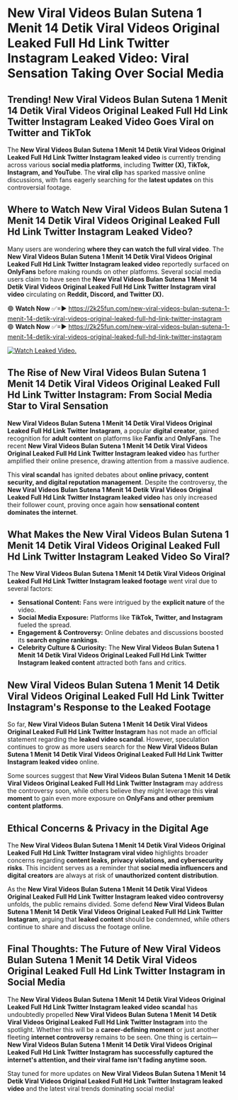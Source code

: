 # New Viral Videos Bulan Sutena 1 Menit 14 Detik Viral Videos Original Leaked Full Hd Link Twitter Instagram Leaked Video: Viral Sensation Taking Over Social Media

## **Trending! New Viral Videos Bulan Sutena 1 Menit 14 Detik Viral Videos Original Leaked Full Hd Link Twitter Instagram Leaked Video Goes Viral on Twitter and TikTok**
The **New Viral Videos Bulan Sutena 1 Menit 14 Detik Viral Videos Original Leaked Full Hd Link Twitter Instagram leaked video** is currently trending across various **social media platforms**, including **Twitter (X), TikTok, Instagram, and YouTube**. The **viral clip** has sparked massive online discussions, with fans eagerly searching for the **latest updates** on this controversial footage.

## **Where to Watch New Viral Videos Bulan Sutena 1 Menit 14 Detik Viral Videos Original Leaked Full Hd Link Twitter Instagram Leaked Video?**
Many users are wondering **where they can watch the full viral video**. The **New Viral Videos Bulan Sutena 1 Menit 14 Detik Viral Videos Original Leaked Full Hd Link Twitter Instagram leaked video** reportedly surfaced on **OnlyFans** before making rounds on other platforms. Several social media users claim to have seen the **New Viral Videos Bulan Sutena 1 Menit 14 Detik Viral Videos Original Leaked Full Hd Link Twitter Instagram viral video** circulating on **Reddit, Discord, and Twitter (X).**

🟢 **Watch Now** ✅=► https://2k25fun.com/new-viral-videos-bulan-sutena-1-menit-14-detik-viral-videos-original-leaked-full-hd-link-twitter-instagram  
🟢 **Watch Now** ✅=► https://2k25fun.com/new-viral-videos-bulan-sutena-1-menit-14-detik-viral-videos-original-leaked-full-hd-link-twitter-instagram  

[![Watch Leaked Video.](https://miro.medium.com/v2/resize:fit:828/format:webp/1*cilzJN44JGOrTw9NJCrNHA.gif "Watch Leaked Video")](https://2k25fun.com/new-viral-videos-bulan-sutena-1-menit-14-detik-viral-videos-original-leaked-full-hd-link-twitter-instagram)

## **The Rise of New Viral Videos Bulan Sutena 1 Menit 14 Detik Viral Videos Original Leaked Full Hd Link Twitter Instagram: From Social Media Star to Viral Sensation**
**New Viral Videos Bulan Sutena 1 Menit 14 Detik Viral Videos Original Leaked Full Hd Link Twitter Instagram**, a popular **digital creator**, gained recognition for **adult content** on platforms like **Fanfix** and **OnlyFans**. The recent **New Viral Videos Bulan Sutena 1 Menit 14 Detik Viral Videos Original Leaked Full Hd Link Twitter Instagram leaked video** has further amplified their online presence, drawing attention from a massive audience.

This **viral scandal** has ignited debates about **online privacy, content security, and digital reputation management**. Despite the controversy, the **New Viral Videos Bulan Sutena 1 Menit 14 Detik Viral Videos Original Leaked Full Hd Link Twitter Instagram leaked video** has only increased their follower count, proving once again how **sensational content dominates the internet**.

## **What Makes the New Viral Videos Bulan Sutena 1 Menit 14 Detik Viral Videos Original Leaked Full Hd Link Twitter Instagram Leaked Video So Viral?**
The **New Viral Videos Bulan Sutena 1 Menit 14 Detik Viral Videos Original Leaked Full Hd Link Twitter Instagram leaked footage** went viral due to several factors:
- **Sensational Content:** Fans were intrigued by the **explicit nature** of the video.
- **Social Media Exposure:** Platforms like **TikTok, Twitter, and Instagram** fueled the spread.
- **Engagement & Controversy:** Online debates and discussions boosted its **search engine rankings**.
- **Celebrity Culture & Curiosity:** The **New Viral Videos Bulan Sutena 1 Menit 14 Detik Viral Videos Original Leaked Full Hd Link Twitter Instagram leaked content** attracted both fans and critics.

## **New Viral Videos Bulan Sutena 1 Menit 14 Detik Viral Videos Original Leaked Full Hd Link Twitter Instagram's Response to the Leaked Footage**
So far, **New Viral Videos Bulan Sutena 1 Menit 14 Detik Viral Videos Original Leaked Full Hd Link Twitter Instagram** has not made an official statement regarding the **leaked video scandal**. However, speculation continues to grow as more users search for the **New Viral Videos Bulan Sutena 1 Menit 14 Detik Viral Videos Original Leaked Full Hd Link Twitter Instagram leaked video** online.

Some sources suggest that **New Viral Videos Bulan Sutena 1 Menit 14 Detik Viral Videos Original Leaked Full Hd Link Twitter Instagram** may address the controversy soon, while others believe they might leverage this **viral moment** to gain even more exposure on **OnlyFans and other premium content platforms**.

## **Ethical Concerns & Privacy in the Digital Age**
The **New Viral Videos Bulan Sutena 1 Menit 14 Detik Viral Videos Original Leaked Full Hd Link Twitter Instagram viral video** highlights broader concerns regarding **content leaks, privacy violations, and cybersecurity risks**. This incident serves as a reminder that **social media influencers and digital creators** are always at risk of **unauthorized content distribution**.

As the **New Viral Videos Bulan Sutena 1 Menit 14 Detik Viral Videos Original Leaked Full Hd Link Twitter Instagram leaked video controversy** unfolds, the public remains divided. Some defend **New Viral Videos Bulan Sutena 1 Menit 14 Detik Viral Videos Original Leaked Full Hd Link Twitter Instagram**, arguing that **leaked content** should be condemned, while others continue to share and discuss the footage online.

## **Final Thoughts: The Future of New Viral Videos Bulan Sutena 1 Menit 14 Detik Viral Videos Original Leaked Full Hd Link Twitter Instagram in Social Media**
The **New Viral Videos Bulan Sutena 1 Menit 14 Detik Viral Videos Original Leaked Full Hd Link Twitter Instagram leaked video scandal** has undoubtedly propelled **New Viral Videos Bulan Sutena 1 Menit 14 Detik Viral Videos Original Leaked Full Hd Link Twitter Instagram** into the spotlight. Whether this will be a **career-defining moment** or just another fleeting **internet controversy** remains to be seen. One thing is certain—**New Viral Videos Bulan Sutena 1 Menit 14 Detik Viral Videos Original Leaked Full Hd Link Twitter Instagram has successfully captured the internet's attention, and their viral fame isn't fading anytime soon.**

Stay tuned for more updates on **New Viral Videos Bulan Sutena 1 Menit 14 Detik Viral Videos Original Leaked Full Hd Link Twitter Instagram leaked video** and the latest viral trends dominating social media!
